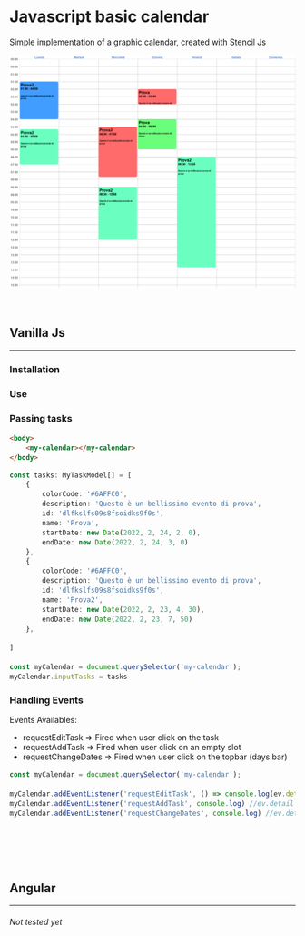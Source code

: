 # Javascript basic calendar

Simple implementation of a graphic calendar, created with Stencil Js

<img src="./assets/screenshot.png">

<br>
<br>
<br>

## Vanilla Js
<hr>

### Installation


### Use


### Passing tasks
```html
<body>
    <my-calendar></my-calendar>
</body>
```


```typescript
const tasks: MyTaskModel[] = [
    {
        colorCode: '#6AFFC0',
        description: 'Questo è un bellissimo evento di prova',
        id: 'dlfkslfs09s8fsoidks9f0s',
        name: 'Prova',
        startDate: new Date(2022, 2, 24, 2, 0),
        endDate: new Date(2022, 2, 24, 3, 0)
    },
    {
        colorCode: '#6AFFC0',
        description: 'Questo è un bellissimo evento di prova',
        id: 'dlfkslfs09s8fsoidks9f0s',
        name: 'Prova2',
        startDate: new Date(2022, 2, 23, 4, 30),
        endDate: new Date(2022, 2, 23, 7, 50)
    },
    
]

const myCalendar = document.querySelector('my-calendar');
myCalendar.inputTasks = tasks

```


### Handling Events
Events Availables: 
- requestEditTask => Fired when user click on the task
- requestAddTask => Fired when user click on an empty slot
- requestChangeDates => Fired when user click on the topbar (days bar)

```Typescript
const myCalendar = document.querySelector('my-calendar');

myCalendar.addEventListener('requestEditTask', () => console.log(ev.detail)) //ev.detail => clicked task id, as you passed in the array (dlfkslfs09s8fsoidks9f0s)
myCalendar.addEventListener('requestAddTask', console.log) //ev.detail => clicked slot date and time
myCalendar.addEventListener('requestChangeDates', console.log) //ev.detail => void

```


<br>
<br>
<br>
<br>

## Angular
<hr>


###### Not tested yet